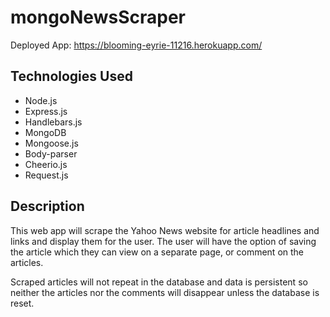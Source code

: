 # mongoNewsScraper

Deployed App: https://blooming-eyrie-11216.herokuapp.com/

## Technologies Used
* Node.js
* Express.js
* Handlebars.js
* MongoDB
* Mongoose.js
* Body-parser
* Cheerio.js
* Request.js

## Description
This web app will scrape the Yahoo News website for article headlines and links and display them for the user. The user will have the option of saving the article which they can view on a separate page, or comment on the articles.

Scraped articles will not repeat in the database and data is persistent so neither the articles nor the comments will disappear unless the database is reset.
